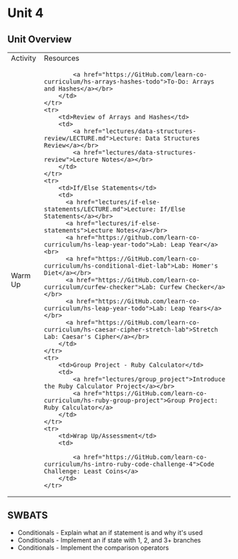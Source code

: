 # Unit 4

## Unit Overview

<table>
    <tr>
        <td>Activity</td>
        <td>Resources</td>
    </tr>
    <tr>
        <td>Warm Up</td>
        <td>


            <a href="https://GitHub.com/learn-co-curriculum/hs-arrays-hashes-todo">To-Do: Arrays and Hashes</a></br>
        </td>
    </tr>
    <tr>
        <td>Review of Arrays and Hashes</td>
        <td>
            <a href="lectures/data-structures-review/LECTURE.md">Lecture: Data Structures Review</a></br>
            <a href="lectures/data-structures-review">Lecture Notes</a></br>
        </td>
    </tr>
    <tr>
        <td>If/Else Statements</td>
        <td>
          <a href="lectures/if-else-statements/LECTURE.md">Lecture: If/Else Statements</a></br>
          <a href="lectures/if-else-statements">Lecture Notes</a></br>
          <a href="https://github.com/learn-co-curriculum/hs-leap-year-todo">Lab: Leap Year</a><br>
          <a href="https://GitHub.com/learn-co-curriculum/hs-conditional-diet-lab">Lab: Homer's Diet</a></br>
          <a href="https://GitHub.com/learn-co-curriculum/curfew-checker">Lab: Curfew Checker</a></br>
          <a href="https://GitHub.com/learn-co-curriculum/hs-leap-year-todo">Lab: Leap Years</a></br>
          <a href="https://GitHub.com/learn-co-curriculum/hs-caesar-cipher-stretch-lab">Stretch Lab: Caesar's Cipher</a></br>
        </td>
    </tr>
    <tr>
        <td>Group Project - Ruby Calculator</td>
        <td>
            <a href="lectures/group_project">Introduce the Ruby Calculator Project</a></br>
            <a href="https://GitHub.com/learn-co-curriculum/hs-ruby-group-project">Group Project: Ruby Calculator</a>
        </td>
    </tr>
    <tr>
        <td>Wrap Up/Assessment</td>
        <td>

            <a href="https://GitHub.com/learn-co-curriculum/hs-intro-ruby-code-challenge-4">Code Challenge: Least Coins</a>
        </td>
    </tr>
</table>

## SWBATS

+ Conditionals - Explain what an if statement is and why it's used
+ Conditionals - Implement an if state with 1, 2, and 3+ branches
+ Conditionals - Implement the comparison operators


